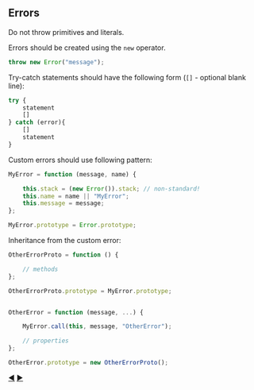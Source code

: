 ## Errors

Do not throw primitives and literals.

Errors should be created using the `new` operator.

```javascript
throw new Error("message");
```

Try-catch statements should have the following form (`[]` - optional blank line):

```javascript
try {
    statement
    []
} catch (error){
    []
    statement
}
```

Custom errors should use following pattern:

```javascript
MyError = function (message, name) {

    this.stack = (new Error()).stack; // non-standard!
    this.name = name || "MyError";
    this.message = message;
};

MyError.prototype = Error.prototype;
```

Inheritance from the custom error:

```javascript
OtherErrorProto = function () {

    // methods
};

OtherErrorProto.prototype = MyError.prototype;


OtherError = function (message, ...) {

    MyError.call(this, message, "OtherError");

    // properties
};

OtherError.prototype = new OtherErrorProto();
```

[:arrow_backward:](objects.md) [:arrow_forward:](modules.md)
